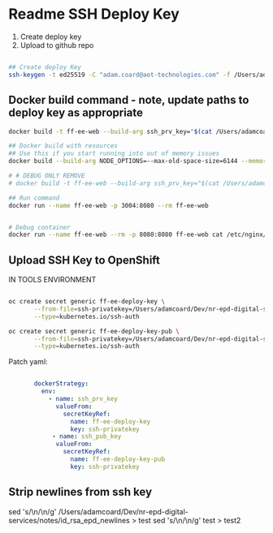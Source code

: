 # Readme SSH Deploy Key

1. Create deploy key
2. Upload to github repo

```bash

## Create deploy Key
ssh-keygen -t ed25519 -C "adam.coard@aot-technologies.com" -f /Users/adamcoard/Dev/nr-epd-digital-services/notes/id_rsa_epd
```

## Docker build command - note, update paths to deploy key as appropriate

```bash
docker build -t ff-ee-web --build-arg ssh_prv_key="$(cat /Users/adamcoard/Dev/nr-epd-digital-services/notes/id_rsa_epd)" --build-arg ssh_pub_key="$(cat /Users/adamcoard/Dev/nr-epd-digital-services/notes/id_rsa_epd.pub)" .

## Docker build with resources
## Use this if you start running into out of memory issues
docker build --build-arg NODE_OPTIONS=--max-old-space-size=6144 --memory=7144m --memory-swap=-1   --cpu-period=100000 --cpu-quota=50000 -t ff-ee-web --build-arg ssh_prv_key="$(cat /Users/adamcoard/Dev/nr-epd-digital-services/notes/id_rsa_epd)" --build-arg ssh_pub_key="$(cat /Users/adamcoard/Dev/nr-epd-digital-services/notes/id_rsa_epd.pub)" .

# # DEBUG ONLY REMOVE
# docker build -t ff-ee-web --build-arg ssh_prv_key="$(cat /Users/adamcoard/Dev/nr-epd-digital-services/notes/id_rsa_epd_newlines)" --build-arg ssh_pub_key="$(cat /Users/adamcoard/Dev/nr-epd-digital-services/notes/id_rsa_epd.pub)" .

## Run command
docker run --name ff-ee-web -p 3004:8080 --rm ff-ee-web


# Debug container
docker run --name ff-ee-web --rm -p 8080:8080 ff-ee-web cat /etc/nginx/nginx.conf
```

## Upload SSH Key to OpenShift

IN TOOLS ENVIRONMENT

```bash

oc create secret generic ff-ee-deploy-key \
       --from-file=ssh-privatekey=/Users/adamcoard/Dev/nr-epd-digital-services/notes/id_rsa_epd \
       --type=kubernetes.io/ssh-auth

oc create secret generic ff-ee-deploy-key-pub \
       --from-file=ssh-privatekey=/Users/adamcoard/Dev/nr-epd-digital-services/notes/id_rsa_epd.pub \
       --type=kubernetes.io/ssh-auth

```

Patch yaml:

```yaml

       dockerStrategy:
         env:
           - name: ssh_prv_key
             valueFrom:
               secretKeyRef:
                 name: ff-ee-deploy-key
                 key: ssh-privatekey
            - name: ssh_pub_key
             valueFrom:
               secretKeyRef:
                 name: ff-ee-deploy-key-pub
                 key: ssh-privatekey

```

## Strip newlines from ssh key

sed 's/\\n/\n/g' /Users/adamcoard/Dev/nr-epd-digital-services/notes/id_rsa_epd_newlines > test
sed 's/\\n/\n/g' test > test2
